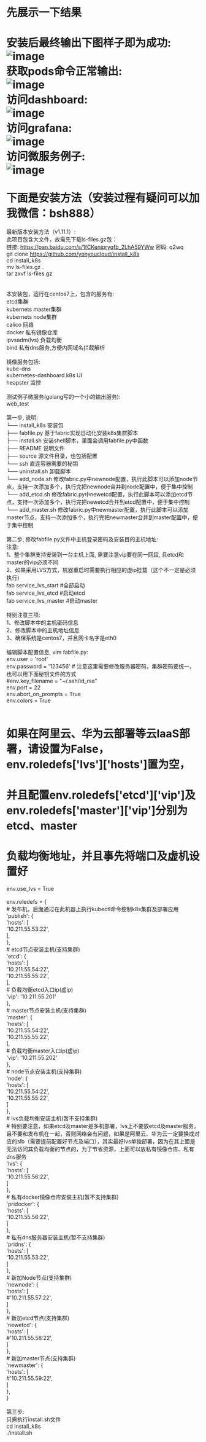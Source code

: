先展示一下结果
===============
安装后最终输出下图样子即为成功:<br>
![image](https://github.com/yonyoucloud/install_k8s/blob/master/images/finish-install.jpeg)<br>
获取pods命令正常输出:<br>
![image](https://github.com/yonyoucloud/install_k8s/blob/master/images/getpods.jpeg)<br>
访问dashboard:<br>
![image](https://github.com/yonyoucloud/install_k8s/blob/master/images/dashboard.jpeg)<br>
访问grafana:<br>
![image](https://github.com/yonyoucloud/install_k8s/blob/master/images/grafana.jpeg)<br>
访问微服务例子:<br>
![image](https://github.com/yonyoucloud/install_k8s/blob/master/images/web-test.jpeg)<br>
<br>
下面是安装方法（安装过程有疑问可以加我微信：bsh888）
=============
最新版本安装方法（v1.11.1）:<br>
此项目包含大文件，故需先下载ls-files.gz包：<br>
链接: https://pan.baidu.com/s/1fCKenipryqfb_2LhA59YWw 密码: q2wq<br>
git clone https://github.com/yonyoucloud/install_k8s<br>
cd install_k8s<br>
mv ls-files.gz .<br>
tar zxvf ls-files.gz<br>
<br>
<br>
本安装包，运行在centos7上，包含的服务有:<br>
etcd集群<br>
kubernets master集群<br>
kubernets node集群<br>
calico 网络<br>
docker 私有镜像仓库<br>
ipvsadm(lvs) 负载均衡<br>
bind 私有dns服务,方便内网域名拦截解析<br>
<br>
镜像服务包括:<br>
kube-dns<br>
kubernetes-dashboard k8s UI<br>
heapster 监控<br>
<br>
测试例子微服务(golang写的一个小的输出服务):<br>
web_test<br>
<br>
第一步, 说明:<br>
└── install_k8s        安装包<br>
    ├── fabfile.py     基于fabric实现自动化安装k8s集群脚本<br>
    ├── install.sh     安装shell脚本，里面会调用fabfile.py中函数<br>
    ├── README         说明文件<br>
    ├── source         源文件目录，也包括配置<br>
    └── ssh            直连容器需要的秘钥<br>
    └── uninstall.sh   卸载脚本<br>
    └── add_node.sh    修改fabric.py中newnode配置，执行此脚本可以添加node节点，支持一次添加多个，执行完把newnode合并到node配置中，便于集中控制<br>
    └── add_etcd.sh    修改fabric.py中newetcd配置，执行此脚本可以添加etcd节点，支持一次添加多个，执行完把newetcd合并到etcd配置中，便于集中控制<br>
    └── add_master.sh    修改fabric.py中newmaster配置，执行此脚本可以添加master节点，支持一次添加多个，执行完把newmaster合并到master配置中，便于集中控制<br>
<br>
第二步, 修改fabfile.py文件中主机登录密码及安装目的主机地址:<br>
注意: <br>
1、整个集群支持安装到一台主机上面, 需要注意vip要在同一网段, 且etcd和master的vip必须不同<br>
2、如果采用LVS方式，机器重启时需要执行相应的虚ip挂载（这个不一定是必须执行）<br>
fab service_lvs_start #全部启动<br>
fab service_lvs_etcd #启动etcd<br>
fab service_lvs_master #启动master<br>
<br>
特别注意三项:<br>
1、修改脚本中的主机密码信息<br>
2、修改脚本中的主机地址信息<br>
3、确保系统是centos7，并且网卡名字是eth0<br>
<br>
编辑脚本配置信息, vim fabfile.py:<br>
env.user = 'root'<br>
env.password = '123456' # 注意这里需要修改服务器密码，集群密码要统一，也可以用下面秘钥文件的方式<br>
#env.key_filename = "~/.ssh/id_rsa"<br>
env.port = 22<br>
env.abort_on_prompts = True<br>
env.colors = True<br>
<br>
# 如果在阿里云、华为云部署等云IaaS部署，请设置为False，env.roledefs['lvs']['hosts']置为空，<br>
# 并且配置env.roledefs['etcd']['vip']及env.roledefs['master']['vip']分别为etcd、master<br>
# 负载均衡地址，并且事先将端口及虚机设置好<br>
env.use_lvs = True<br>
<br>
env.roledefs = {<br>
    # 发布机，后面通过在此机器上执行kubectl命令控制k8s集群及部署应用<br>
    'publish': {<br>
        'hosts': [<br>
            '10.211.55.53:22',<br>
        ],<br>
    },<br>
    # etcd节点安装主机(支持集群)<br>
    'etcd': {<br>
        'hosts': [<br>
            '10.211.55.54:22',<br>
            '10.211.55.55:22',<br>
        ],<br>
        # 负载均衡etcd入口ip(虚ip)<br>
        'vip': '10.211.55.201'<br>
    },<br>
    # master节点安装主机(支持集群)<br>
    'master': {<br>
        'hosts': [<br>
            '10.211.55.54:22',<br>
            '10.211.55.55:22',<br>
        ],<br>
        # 负载均衡master入口ip(虚ip)<br>
        'vip': '10.211.55.202'<br>
    },<br>
    # node节点安装主机(支持集群)<br>
    'node': {<br>
        'hosts': [<br>
            '10.211.55.54:22',<br>
            '10.211.55.55:22',<br>
        ]<br>
    },<br>
    # lvs负载均衡安装主机(暂不支持集群)<br>
    # 特别要注意，如果etcd及master是多机部署，lvs上不要放etcd及master服务，且不要和发布机在一起，否则网络会有问题，如果是阿里云、华为云一定要换成对应的slb（需要提前配置好节点及端口），其实最好lvs单独部署，因为在其上面是无法访问其负载均衡的节点的，为了节省资源，上面可以放私有镜像仓库、私有dns服务<br>
    'lvs': {<br>
        'hosts': [<br>
            '10.211.55.56:22',<br>
        ]<br>
    },<br>
    # 私有docker镜像仓库安装主机(暂不支持集群)<br>
    'pridocker': {<br>
        'hosts': [<br>
            '10.211.55.56:22',<br>
        ]<br>
    },<br>
    # 私有dns服务器安装主机(暂不支持集群)<br>
    'pridns': {<br>
        'hosts': [<br>
            '10.211.55.53:22',<br>
        ]<br>
    },<br>
    # 新加Node节点(支持集群)<br>
    'newnode': {<br>
        'hosts': [<br>
            #'10.211.55.57:22',<br>
        ]<br>
    },<br>
    # 新加etcd节点(支持集群)<br>
    'newetcd': {<br>
        'hosts': [<br>
            #'10.211.55.58:22',<br>
        ]<br>
    },<br>
    # 新加master节点(支持集群)<br>
    'newmaster': {<br>
        'hosts': [<br>
            #'10.211.55.59:22',<br>
        ]<br>
    },<br>
}<br>
<br>
第三步:<br>
只需执行install.sh文件<br>
cd install_k8s<br>
./install.sh<br>

